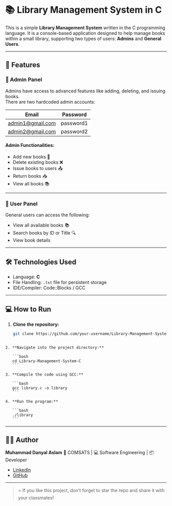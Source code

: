 

# 📚 Library Management System in C

This is a simple **Library Management System** written in the C programming language. It is a console-based application designed to help manage books within a small library, supporting two types of users: **Admins** and **General Users**.

---

## 🚀 Features

### 🔐 Admin Panel

Admins have access to advanced features like adding, deleting, and issuing books.  
There are two hardcoded admin accounts:

| Email               | Password   |
|---------------------|------------|
| admin1@gmail.com    | password1  |
| admin2@gmail.com    | password2  |

#### Admin Functionalities:
- Add new books 📖  
- Delete existing books ❌  
- Issue books to users 📤  
- Return books 📥  
- View all books 📚  

---

### 👥 User Panel

General users can access the following:

- View all available books 📚  
- Search books by ID or Title 🔍  
- View book details  

---

## 🛠️ Technologies Used

- Language: **C**
- File Handling: `.txt` file for persistent storage
- IDE/Compiler: Code::Blocks / GCC

---

## 💻 How to Run

1. **Clone the repository:**

   ```bash
   git clone https://github.com/your-username/Library-Management-System-C.git
````

2. **Navigate into the project directory:**

   ```bash
   cd Library-Management-System-C
   ```

3. **Compile the code using GCC:**

   ```bash
   gcc library.c -o library
   ```

4. **Run the program:**

   ```bash
   ./library
   ```
````
---

## 🙋‍♂️ Author

**Muhammad Danyal Aslam**
📍 COMSATS | 💻 Software Engineering | 📦 Developer

* [LinkedIn](https://www.linkedin.com/in/muhammad-danyal-aslam-131109317)
* [GitHub](https://github.com/your-username)

---

> ⭐ If you like this project, don’t forget to star the repo and share it with your classmates!

